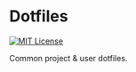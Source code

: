 # Dotfiles

[![MIT License](https://img.shields.io/github/license/nerdstep/dotfiles?style=flat-square
)](https://github.com/nerdstep/dotfiles/blob/main/LICENSE)

Common project & user dotfiles.
